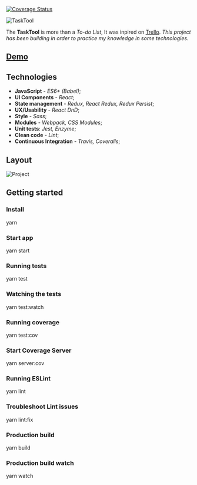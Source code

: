 [![Coverage Status](https://coveralls.io/repos/github/jmlavoier/task-tool/badge.svg)](https://coveralls.io/github/jmlavoier/task-tool)

![TaskTool](http://i.imgur.com/nt7WsKC.png)

The **TaskTool** is more than a *To-do List*, It was inpired on [Trello](trello.com). 
*This project has been building in order to practice my knowledge in some technologies.*

## [Demo](https://jmlavoier.github.io/task-tool/)

## Technologies

- **JavaScript** - *ES6+ (Babel)*; 
- **UI Components** - *React*; 
- **State management** - *Redux, React Redux, Redux Persist*;
- **UX/Usability** - *React DnD*;
- **Style** - *Sass*;
- **Modules** - *Webpack, CSS Modules*;
- **Unit tests**: *Jest, Enzyme*;
- **Clean code** - *Lint*;
- **Continuous Integration** - *Travis, Coveralls*;

## Layout
![Project](http://i.imgur.com/luVT6BZ.png)

## Getting started

### Install
  yarn

### Start app
  yarn start

### Running tests
  yarn test

### Watching the tests
  yarn test:watch

### Running coverage
  yarn test:cov

### Start Coverage Server
  yarn server:cov

### Running ESLint
  yarn lint

### Troubleshoot Lint issues
  yarn lint:fix

###  Production build
  yarn build

### Production build watch
  yarn watch
